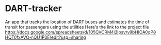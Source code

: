 # DART-tracker
An app that tracks the location of DART buses and estimates the time of transit for passengers using the utilities
Here's the link to the project file
https://docs.google.com/spreadsheets/d/105QVCRM4l2ipsvrv9bHIOA0qP8HQT0fxAVQ-nQU1P0E/edit?usp=sharing
